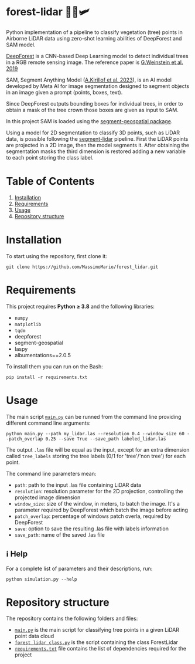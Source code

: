 # forest-lidar 🌳🌳🛩️

Python implementation of a pipeline to classify vegetation (tree) points in Airborne LiDAR data using zero-shot learning abilities of DeepForest and SAM model.

[DeepForest](https://github.com/weecology/DeepForest) is a CNN-based Deep Learning model to detect individual trees in a RGB remote sensing image. The reference paper is [G.Weinstein et al. 2019](https://www.mdpi.com/2072-4292/11/11/1309) 

SAM, Segment Anything Model ([A.Kirillof et al. 2023](https://arxiv.org/abs/2304.02643)), is an AI model developed by Meta AI for image segmentation designed to segment objects in an image given a prompt (points, boxes, text).

Since DeepForest outputs bounding boxes for individual trees, in order to obtain a mask of the tree crown those boxes are given as input to SAM.

In this project SAM is loaded using the [segment-geospatial package](https://github.com/opengeos/segment-geospatial).

Using a model for 2D segmentation to classify 3D points, such as LiDAR data, is possible following the [segment-lidar](https://github.com/Yarroudh/segment-lidar) pipeline. First the LiDAR points are projected in a 2D image, then the model segments it. After obtaining the segmentation masks the third dimension is restored adding a new variable to each point storing the class label.

# Table of Contents
1. [Installation](#Installation)
2. [Requirements](#Requirements)
3. [Usage](#Usage)
4. [Repository structure](#Repository-structure)


# Installation

To start using the repository, first clone it:

```
git clone https://github.com/MassimoMario/forest_lidar.git
```

# Requirements
This project requires **Python &ge; 3.8** and the following libraries:
- `numpy`
- `matplotlib`
- `tqdm`
- deepforest
- segment-geospatial
- laspy
- albumentations==2.0.5

To install them you can run on the Bash:

```
pip install -r requirements.txt
```

# Usage
The main script [`main.py`](main.py) can be runned from the command line providing different command line arguments:

```
python main.py --path my_lidar.las --resolution 0.4 --window_size 60 --patch_overlap 0.25 --save True --save_path labeled_lidar.las
```

The output `.las` file will be equal as the input, except for an extra dimension called `tree_labels` storing the tree labels (0/1 for 'tree'/'non tree') for each point.

The command line parameters mean:

* `path`: path to the input .las file containing LiDAR data
* `resolution`: resolution parameter for the 2D projection, controlling the projected image dimension
* `window_size`: size of the window, in meters, to batch the image. It's a parameter required by DeepForest which batch the image before acting
* `patch_overlap`: percentage of windows patch overla, required by DeepForest
* `save`: option to save the resulting .las file with labels information
* `save_path`: name of the saved .las file

  
## :information_source: Help
For a complete list of parameters and their descriptions, run:

```
python simulation.py --help
```


# Repository structure
The repository contains the following folders and files:

- [`main.py`](main.py) is the main script for classifying tree points in a given LiDAR point data cloud
- [`forest_lidar_class.py`](forest_lidar_class.py) is the script containing the class ForestLidar
- [`requirements.txt`](requirements.txt) file contains the list of dependencies required for the project
